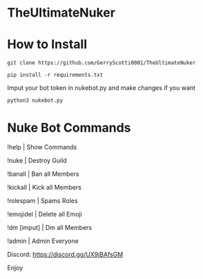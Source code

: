# TheUltimateNuker

# How to Install

```
git clone https://github.com/GerryScotti0001/TheUltimateNuker
```

```
pip install -r requirements.txt
```

Imput your bot token in nukebot.py and make changes if you want

```
python3 nukebot.py
```

# Nuke Bot Commands 

!help | Show Commands

!nuke | Destroy Guild 

!banall | Ban all Members 

!kickall | Kick all Members

!rolespam | Spams Roles  

!emojidel | Delete all Emoji

!dm [imput] | Dm all Members 

!admin | Admin Everyone


Discord: https://discord.gg/UX9jBAfsGM

Enjoy 


